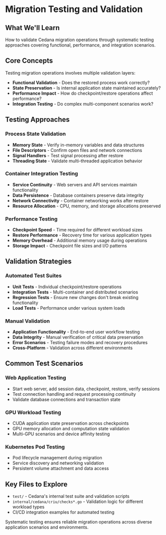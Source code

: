 # Migration Testing and Validation

## What We'll Learn
How to validate Cedana migration operations through systematic testing approaches covering functional, performance, and integration scenarios.

## Core Concepts

Testing migration operations involves multiple validation layers:
- **Functional Validation** - Does the restored process work correctly?
- **State Preservation** - Is internal application state maintained accurately?
- **Performance Impact** - How do checkpoint/restore operations affect performance?
- **Integration Testing** - Do complex multi-component scenarios work?

## Testing Approaches

### Process State Validation
- **Memory State** - Verify in-memory variables and data structures
- **File Descriptors** - Confirm open files and network connections
- **Signal Handlers** - Test signal processing after restore
- **Threading State** - Validate multi-threaded application behavior

### Container Integration Testing
- **Service Continuity** - Web servers and API services maintain functionality
- **Data Persistence** - Database containers preserve data integrity
- **Network Connectivity** - Container networking works after restore
- **Resource Allocation** - CPU, memory, and storage allocations preserved

### Performance Testing
- **Checkpoint Speed** - Time required for different workload sizes
- **Restore Performance** - Recovery time for various application types
- **Memory Overhead** - Additional memory usage during operations
- **Storage Impact** - Checkpoint file sizes and I/O patterns

## Validation Strategies

### Automated Test Suites
- **Unit Tests** - Individual checkpoint/restore operations
- **Integration Tests** - Multi-container and distributed scenarios
- **Regression Tests** - Ensure new changes don't break existing functionality
- **Load Tests** - Performance under various system loads

### Manual Validation
- **Application Functionality** - End-to-end user workflow testing
- **Data Integrity** - Manual verification of critical data preservation
- **Error Scenarios** - Testing failure modes and recovery procedures
- **Cross-Platform** - Validation across different environments

## Common Test Scenarios

### Web Application Testing
- Start web server, add session data, checkpoint, restore, verify sessions
- Test connection handling and request processing continuity
- Validate database connections and transaction state

### GPU Workload Testing
- CUDA application state preservation across checkpoints
- GPU memory allocation and computation state validation
- Multi-GPU scenarios and device affinity testing

### Kubernetes Pod Testing
- Pod lifecycle management during migration
- Service discovery and networking validation
- Persistent volume attachment and data access

## Key Files to Explore
- `test/` - Cedana's internal test suite and validation scripts
- `internal/cedana/criu/checks*.go` - Validation logic for different workload types
- CI/CD integration examples for automated testing

Systematic testing ensures reliable migration operations across diverse application scenarios and environments.